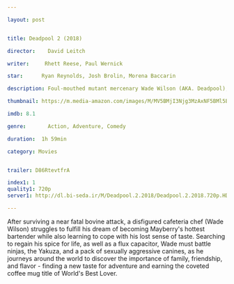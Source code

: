 ```yaml
---

layout: post


title: Deadpool 2 (2018)

director:    David Leitch

writer:     Rhett Reese, Paul Wernick

star:      Ryan Reynolds, Josh Brolin, Morena Baccarin

description: Foul-mouthed mutant mercenary Wade Wilson (AKA. Deadpool), brings together a team of fellow mutant rogues to protect a young boy with supernatural abilities from the brutal, time-traveling cyborg, Cable.

thumbnail: https://m.media-amazon.com/images/M/MV5BMjI3Njg3MzAxNF5BMl5BanBnXkFtZTgwNjI2OTY0NTM@._V1_UX182_CR0,0,182,268_AL__QL50.jpg

imdb: 8.1

genre:       Action, Adventure, Comedy

duration:  1h 59min

category: Movies


trailer: D86RtevtfrA

index1: 1
quality1: 720p
server1: http://dl.bi-seda.ir/M/Deadpool.2.2018/Deadpool.2.2018.720p.HDTS.mkv

---
```


After surviving a near fatal bovine attack, a disfigured cafeteria chef (Wade Wilson) struggles to fulfill his dream of becoming Mayberry's hottest bartender while also learning to cope with his lost sense of taste. Searching to regain his spice for life, as well as a flux capacitor, Wade must battle ninjas, the Yakuza, and a pack of sexually aggressive canines, as he journeys around the world to discover the importance of family, friendship, and flavor - finding a new taste for adventure and earning the coveted coffee mug title of World's Best Lover.